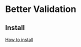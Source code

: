 # Better Validation

## Install
[How to install](https://github.com/uurha/BetterPluginCollection/wiki/How-to-install)
